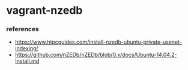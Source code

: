 # vagrant-nzedb

### references
* <https://www.htpcguides.com/install-nzedb-ubuntu-private-usenet-indexing/>
* <https://github.com/nZEDb/nZEDb/blob/0.x/docs/Ubuntu-14.04.2-Install.md>

